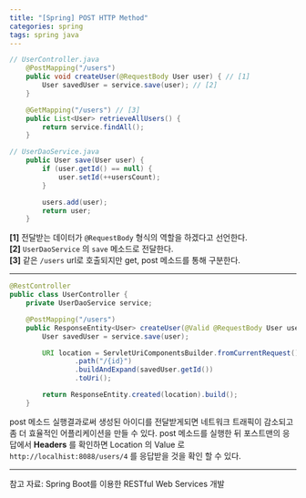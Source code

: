 ```yaml
---
title: "[Spring] POST HTTP Method"
categories: spring
tags: spring java
---
```

```java
// UserController.java
    @PostMapping("/users")
    public void createUser(@RequestBody User user) { // [1]
        User savedUser = service.save(user); // [2]
    }

    @GetMapping("/users") // [3]
    public List<User> retrieveAllUsers() {
        return service.findAll();
    }
```
```java
// UserDaoService.java
    public User save(User user) {
        if (user.getId() == null) {
            user.setId(++usersCount);
        }

        users.add(user);
        return user;
    }
```

<b>[1]</b> 전달받는 데이터가 ```@RequestBody``` 형식의 역할을 하겠다고 선언한다.  
<b>[2]</b> ```UserDaoService``` 의 ```save``` 메소드로 전달한다.  
<b>[3]</b> 같은 ```/users``` url로 호출되지만 get, post 메소드를 통해 구분한다.  

---

```java
@RestController
public class UserController {
    private UserDaoService service;

    @PostMapping("/users")
    public ResponseEntity<User> createUser(@Valid @RequestBody User user) {
        User savedUser = service.save(user);

        URI location = ServletUriComponentsBuilder.fromCurrentRequest()
                .path("/{id}")
                .buildAndExpand(savedUser.getId())
                .toUri();

        return ResponseEntity.created(location).build();
    }
```
post 메소드 실행결과로써 생성된 아이디를 전달받게되면 네트워크 트래픽이 감소되고 좀 더 효율적인 어플리케이션을 만들 수 있다. 
post 메소드를 실행한 뒤 포스트맨의 응답에서 <b>Headers</b> 를 확인하면 Location 의 Value 로 ```http://localhist:8088/users/4``` 를 응답받을 것을 확인 할 수 있다. 

---
참고 자료: Spring Boot를 이용한 RESTful Web Services 개발